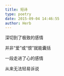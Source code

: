 ```yaml
---
title: 短诗
type: poetry
date: 2015-09-04 14:46:55
author: Herb
---
```


深切到了极致的感情

并非“爱”或“恨”就能囊括

一段走进了心的感情

从来无法轻易诉说